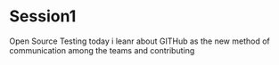 # Session1
Open Source Testing 
today i leanr about GITHub as the new method of communication among the teams and contributing 
